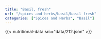 ```yaml
---
title: "Basil, fresh"
url: "/spices-and-herbs/basil/basil-fresh"
categories: ["Spices and Herbs", "Basil"]
---
```

{{< nutritional-data src="data/212.json" >}}